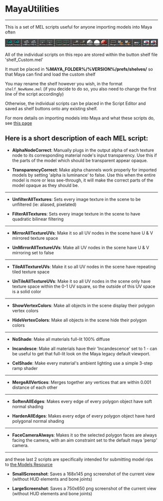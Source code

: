 # MayaUtilities

---

This is a set of MEL scripts useful for anyone importing models into Maya often

![Custom Shelf](img/shelf.png)

All of the individual scripts on this repo are stored within the button shelf file 'shelf_Custom.mel'

It must be placed in **%MAYA_FOLDER%/%VERSION%/prefs/shelves/** so that Maya can find and load the custom shelf

You may rename the shelf however you wish, in the format `shelf_NewName.mel` (if you decide to do so, you also need to change the first line of the script accordingly)

Otherwise, the individual scripts can be placed in the Script Editor and saved as shelf buttons onto any existing shelf.



For more details on importing models into Maya and what these scripts do, see [this page](https://github.com/scurest/apicula/wiki/IMPORT:-Maya)

Here is a short description of each MEL script:
---

- **AlphaNodeCorrect**: Manually plugs in the output alpha of each texture node to its corresponding material node's input transparency. Use this if the parts of the model which should be transparent appear opaque.

- **TransparencyCorrect**: Make alpha channels work properly for imported models by setting 'alpha is luminance' to false. Use this when the entire model is more or less see-through, it will make the correct parts of the model opaque as they should be.

---

- **UnfilterAllTextures**: Sets every image texture in the scene to be unfiltered (ie: aliased, pixelated)

- **FilterAllTextures**: Sets every image texture in the scene to have quadratic bilinear filtering

---

- **MirrorAllTextureUVs**: Make it so all UV nodes in the scene have U & V mirrored texture space

- **UnMirrorAllTextureUVs**: Make all UV nodes in the scene have U & V mirroring set to false

---

- **TileAllTextureUVs**: Make it so all UV nodes in the scene have repeating tiled texture space

- **UnTileAllTextureUVs**: Make it so all UV nodes in the scene only have texture space within the 0-1 UV square, so the outside of this UV space is a solid color

---

- **ShowVertexColors**: Make all objects in the scene display their polygon vertex colors

- **HideVertexColors**: Make all objects in the scene hide their polygon colors

---

- **NoShade**: Make all materials full-lit 100% diffuse

- **Incandesce**: Make all materials have their 'Incandescence' set to 1 - can be useful to get that full-lit look on the Maya legacy default viewport.

- **CelShade**: Make every material's ambient lighting use a simple 3-step ramp shader

---

- **MergeAllVertices**: Merges together any vertices that are within 0.001 distance of each other

---

- **SoftenAllEdges**: Makes every edge of every polygon object have soft normal shading

- **HardenAllEdges**: Makes every edge of every polygon object have hard polygonal normal shading

---

- **FaceCameraAlways**: Makes it so the selected polygon faces are always facing the camera, with an aim constraint set to the default maya 'persp' camera.

---

and these last 2 scripts are specifically intended for submitting model rips to [the Models Resource](https://www.models-resource.com/)

- **SmallScreenshot**: Saves a 168x145 png screenshot of the current view (without HUD elements and bone joints)

- **LargeScreenshot**: Saves a 750x650 png screenshot of the current view (without HUD elements and bone joints)
